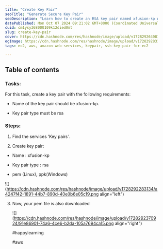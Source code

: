 ```yaml
---
title: "Create Key Pair"
seoTitle: "Generate Secure Key Pair"
seoDescription: "Learn how to create an RSA key pair named xfusion-kp with the correct type for Linux or Windows environments"
datePublished: Mon Oct 07 2024 09:21:02 GMT+0000 (Coordinated Universal Time)
cuid: cm1ysy368000109k12died0mt
slug: create-key-pair
cover: https://cdn.hashnode.com/res/hashnode/image/upload/v1728292640810/2ea3a724-4dd7-440e-8bb8-494179d234b0.png
ogImage: https://cdn.hashnode.com/res/hashnode/image/upload/v1728292831523/bf0ff004-be6b-434b-90a1-dcbfd8d1abc3.png
tags: ec2, aws, amazon-web-services, keypair, ssh-key-pair-for-ec2

---
```


## Table of contents

### Tasks:

For this task, create a key pair with the following requirements:

* Name of the key pair should be xfusion-kp.
    
* Key pair type must be rsa
    

### Steps:

1. Find the services 'Key pairs'.
    
2. Create key pair:
    

* Name : xfusion-kp
    
* Key pair type : rsa
    
* pem (Linux), ppk(Windows)
    

![](https://cdn.hashnode.com/res/hashnode/image/upload/v1728292283134/a4247f42-1891-44b7-890d-40e0b6e05c19.png align="left")

3. Now, your pem file is also downloaded
    
    ![](https://cdn.hashnode.com/res/hashnode/image/upload/v1728292370924/91e86901-74a6-4ce6-b2da-105a7694ca15.png align="right")
    
    #happylearning
    
    #aws